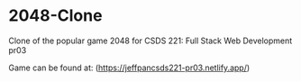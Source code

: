 # 2048-Clone

Clone of the popular game 2048 for CSDS 221: Full Stack Web Development pr03 

Game can be found at: (https://jeffpancsds221-pr03.netlify.app/)
